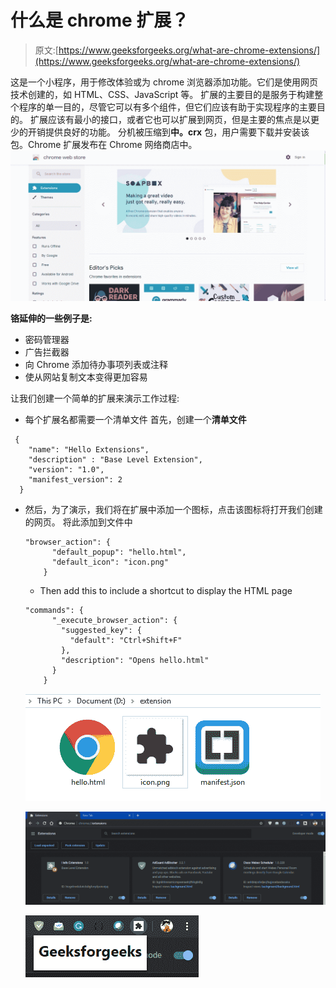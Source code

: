 # 什么是 chrome 扩展？

> 原文:[https://www.geeksforgeeks.org/what-are-chrome-extensions/](https://www.geeksforgeeks.org/what-are-chrome-extensions/)

这是一个小程序，用于修改体验或为 chrome 浏览器添加功能。它们是使用网页技术创建的，如 HTML、CSS、JavaScript 等。
扩展的主要目的是服务于构建整个程序的单一目的，尽管它可以有多个组件，但它们应该有助于实现程序的主要目的。
扩展应该有最小的接口，或者它也可以扩展到网页，但是主要的焦点是以更少的开销提供良好的功能。
分机被压缩到**中。crx** 包，用户需要下载并安装该包。Chrome 扩展发布在 Chrome 网络商店中。
![](img/4d990c2e2bab9c8143f79c4cb7004e24.png)

**铬延伸的一些例子是:**

*   密码管理器
*   广告拦截器
*   向 Chrome 添加待办事项列表或注释
*   使从网站复制文本变得更加容易

让我们创建一个简单的扩展来演示工作过程:

*   每个扩展名都需要一个清单文件
    首先，创建一个**清单文件**

```
 {
    "name": "Hello Extensions",
    "description" : "Base Level Extension",
    "version": "1.0",
    "manifest_version": 2
  }
```

*   然后，为了演示，我们将在扩展中添加一个图标，点击该图标将打开我们创建的网页。
    将此添加到文件中

    ```
    "browser_action": {
          "default_popup": "hello.html",
          "default_icon": "icon.png"
        }   

    ```

    *   Then add this to include a shortcut to display the HTML page

    ```
    "commands": {
          "_execute_browser_action": {
            "suggested_key": {
              "default": "Ctrl+Shift+F"
            },
            "description": "Opens hello.html"
          }
        }

    ```

    ![](img/b06a57153b1266b2e8fa85e5d7275a59.png)

    ![](img/518a513b0099276f543be0a34e68efd1.png)

    ![](img/e718f5fb5607a8d7f1ed19f1ecb4d3ec.png)